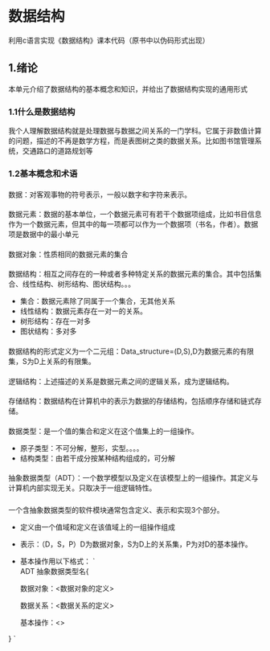 # 数据结构
利用c语言实现《数据结构》课本代码（原书中以伪码形式出现）
## 1.绪论
本单元介绍了数据结构的基本概念和知识，并给出了数据结构实现的通用形式
### 1.1什么是数据结构
   我个人理解数据结构就是处理数据与数据之间关系的一门学科。它属于非数值计算的问题，描述的不再是数学方程，而是表图树之类的数据关系。比如图书馆管理系统，交通路口的道路规划等
### 1.2基本概念和术语
   #### 
   数据：对客观事物的符号表示，一般以数字和字符来表示。
   #### 
   数据元素：数据的基本单位，一个数据元素可有若干个数据项组成，比如书目信息作为一个数据元素，但其中的每一项都可以作为一个数据项（书名，作者）。数据项是数据中的最小单元
   #### 
   数据对象：性质相同的数据元素的集合
   ####
   数据结构：相互之间存在的一种或者多种特定关系的数据元素的集合。其中包括集合、线性结构、树形结构、图状结构。。。
   * 集合：数据元素除了同属于一个集合，无其他关系
   * 线性结构：数据元素存在一对一的关系。
   * 树形结构：存在一对多
   * 图状结构：多对多
   ####
   数据结构的形式定义为一个二元组：Data_structure=(D,S),D为数据元素的有限集，S为D上关系的有限集。
   ####
   逻辑结构：上述描述的关系是数据元素之间的逻辑关系，成为逻辑结构。
   ####
   存储结构：数据结构在计算机中的表示为数据的存储结构，包括顺序存储和链式存储。
   ####
   数据类型：是一个值的集合和定义在这个值集上的一组操作。
   * 原子类型：不可分解，整形，实型。。。。
   * 结构类型：由若干成分按某种结构组成的，可分解
   ####
   抽象数据类型（ADT）：一个数学模型以及定义在该模型上的一组操作。其定义与计算机内部实现无关。只取决于一组逻辑特性。
   #####
   一个含抽象数据类型的软件模块通常包含定义、表示和实现3个部分。
   * 定义由一个值域和定义在该值域上的一组操作组成
   * 表示：（D，S，P）D为数据对象，S为D上的关系集，P为对D的基本操作。
   * 基本操作用以下格式：
   `  
   ADT 抽象数据类型名{  
   
     数据对象：<数据对象的定义>  
     
     数据关系：<数据关系的定义>  
     
     基本操作：<>  
     
   }  `
   
   
   
